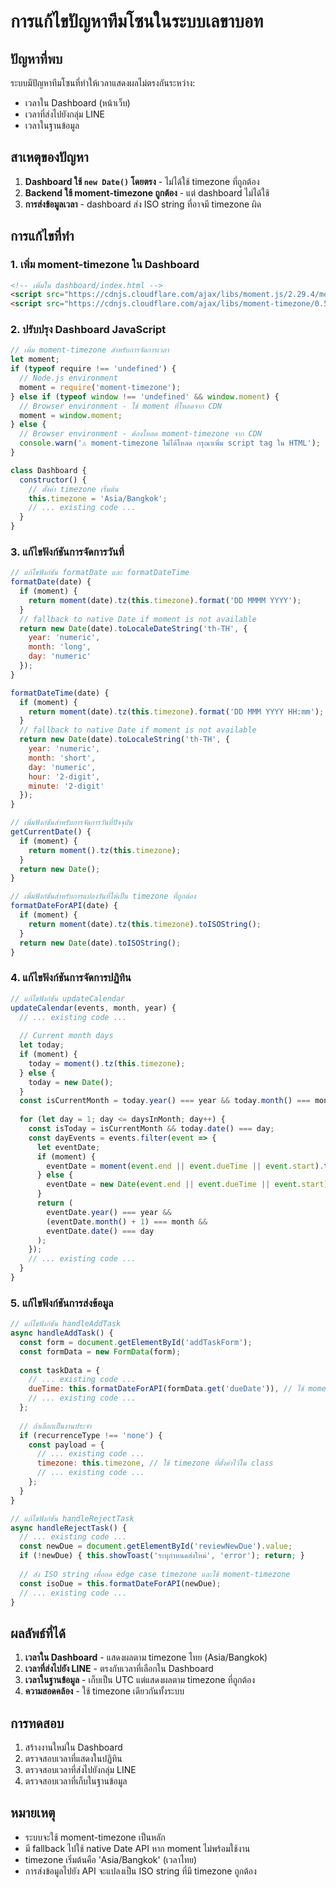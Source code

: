 # การแก้ไขปัญหาทีมโซนในระบบเลขาบอท

## ปัญหาที่พบ
ระบบมีปัญหาทีมโซนที่ทำให้เวลาแสดงผลไม่ตรงกันระหว่าง:
- เวลาใน Dashboard (หน้าเว็บ)
- เวลาที่ส่งไปยังกลุ่ม LINE
- เวลาในฐานข้อมูล

## สาเหตุของปัญหา
1. **Dashboard ใช้ `new Date()` โดยตรง** - ไม่ได้ใช้ timezone ที่ถูกต้อง
2. **Backend ใช้ moment-timezone ถูกต้อง** - แต่ dashboard ไม่ได้ใช้
3. **การส่งข้อมูลเวลา** - dashboard ส่ง ISO string ที่อาจมี timezone ผิด

## การแก้ไขที่ทำ

### 1. เพิ่ม moment-timezone ใน Dashboard
```html
<!-- เพิ่มใน dashboard/index.html -->
<script src="https://cdnjs.cloudflare.com/ajax/libs/moment.js/2.29.4/moment.min.js"></script>
<script src="https://cdnjs.cloudflare.com/ajax/libs/moment-timezone/0.5.43/moment-timezone-with-data.min.js"></script>
```

### 2. ปรับปรุง Dashboard JavaScript
```javascript
// เพิ่ม moment-timezone สำหรับการจัดการเวลา
let moment;
if (typeof require !== 'undefined') {
  // Node.js environment
  moment = require('moment-timezone');
} else if (typeof window !== 'undefined' && window.moment) {
  // Browser environment - ใช้ moment ที่โหลดจาก CDN
  moment = window.moment;
} else {
  // Browser environment - ต้องโหลด moment-timezone จาก CDN
  console.warn('⚠️ moment-timezone ไม่ได้โหลด กรุณาเพิ่ม script tag ใน HTML');
}

class Dashboard {
  constructor() {
    // ตั้งค่า timezone เริ่มต้น
    this.timezone = 'Asia/Bangkok';
    // ... existing code ...
  }
}
```

### 3. แก้ไขฟังก์ชันการจัดการวันที่
```javascript
// แก้ไขฟังก์ชัน formatDate และ formatDateTime
formatDate(date) {
  if (moment) {
    return moment(date).tz(this.timezone).format('DD MMMM YYYY');
  }
  // fallback to native Date if moment is not available
  return new Date(date).toLocaleDateString('th-TH', {
    year: 'numeric',
    month: 'long',
    day: 'numeric'
  });
}

formatDateTime(date) {
  if (moment) {
    return moment(date).tz(this.timezone).format('DD MMM YYYY HH:mm');
  }
  // fallback to native Date if moment is not available
  return new Date(date).toLocaleString('th-TH', {
    year: 'numeric',
    month: 'short',
    day: 'numeric',
    hour: '2-digit',
    minute: '2-digit'
  });
}

// เพิ่มฟังก์ชันสำหรับการจัดการวันที่ปัจจุบัน
getCurrentDate() {
  if (moment) {
    return moment().tz(this.timezone);
  }
  return new Date();
}

// เพิ่มฟังก์ชันสำหรับการแปลงวันที่ให้เป็น timezone ที่ถูกต้อง
formatDateForAPI(date) {
  if (moment) {
    return moment(date).tz(this.timezone).toISOString();
  }
  return new Date(date).toISOString();
}
```

### 4. แก้ไขฟังก์ชันการจัดการปฏิทิน
```javascript
// แก้ไขฟังก์ชัน updateCalendar
updateCalendar(events, month, year) {
  // ... existing code ...
  
  // Current month days
  let today;
  if (moment) {
    today = moment().tz(this.timezone);
  } else {
    today = new Date();
  }
  const isCurrentMonth = today.year() === year && today.month() === month - 1;
  
  for (let day = 1; day <= daysInMonth; day++) {
    const isToday = isCurrentMonth && today.date() === day;
    const dayEvents = events.filter(event => {
      let eventDate;
      if (moment) {
        eventDate = moment(event.end || event.dueTime || event.start).tz(this.timezone);
      } else {
        eventDate = new Date(event.end || event.dueTime || event.start);
      }
      return (
        eventDate.year() === year &&
        (eventDate.month() + 1) === month &&
        eventDate.date() === day
      );
    });
    // ... existing code ...
  }
}
```

### 5. แก้ไขฟังก์ชันการส่งข้อมูล
```javascript
// แก้ไขฟังก์ชัน handleAddTask
async handleAddTask() {
  const form = document.getElementById('addTaskForm');
  const formData = new FormData(form);
  
  const taskData = {
    // ... existing code ...
    dueTime: this.formatDateForAPI(formData.get('dueDate')), // ใช้ moment-timezone
    // ... existing code ...
  };
  
  // ถ้าเลือกเป็นงานประจำ
  if (recurrenceType !== 'none') {
    const payload = {
      // ... existing code ...
      timezone: this.timezone, // ใช้ timezone ที่ตั้งค่าไว้ใน class
      // ... existing code ...
    };
  }
}

// แก้ไขฟังก์ชัน handleRejectTask
async handleRejectTask() {
  // ... existing code ...
  const newDue = document.getElementById('reviewNewDue').value;
  if (!newDue) { this.showToast('ระบุกำหนดส่งใหม่', 'error'); return; }
  
  // ส่ง ISO string เพื่อลด edge case timezone และใช้ moment-timezone
  const isoDue = this.formatDateForAPI(newDue);
  // ... existing code ...
}
```

## ผลลัพธ์ที่ได้
1. **เวลาใน Dashboard** - แสดงผลตาม timezone ไทย (Asia/Bangkok)
2. **เวลาที่ส่งไปยัง LINE** - ตรงกับเวลาที่เลือกใน Dashboard
3. **เวลาในฐานข้อมูล** - เก็บเป็น UTC แต่แสดงผลตาม timezone ที่ถูกต้อง
4. **ความสอดคล้อง** - ใช้ timezone เดียวกันทั้งระบบ

## การทดสอบ
1. สร้างงานใหม่ใน Dashboard
2. ตรวจสอบเวลาที่แสดงในปฏิทิน
3. ตรวจสอบเวลาที่ส่งไปยังกลุ่ม LINE
4. ตรวจสอบเวลาที่เก็บในฐานข้อมูล

## หมายเหตุ
- ระบบจะใช้ moment-timezone เป็นหลัก
- มี fallback ไปใช้ native Date API หาก moment ไม่พร้อมใช้งาน
- timezone เริ่มต้นคือ 'Asia/Bangkok' (เวลาไทย)
- การส่งข้อมูลไปยัง API จะแปลงเป็น ISO string ที่มี timezone ถูกต้อง
